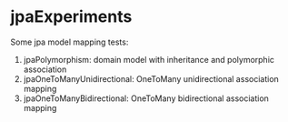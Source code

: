 jpaExperiments
==============

Some jpa model mapping tests:

1. jpaPolymorphism: domain model with inheritance and polymorphic association
2. jpaOneToManyUnidirectional: OneToMany unidirectional association mapping 
3. jpaOneToManyBidirectional:  OneToMany bidirectional association mapping 